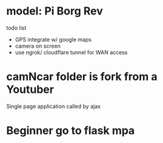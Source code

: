 # model: Pi Borg Rev
todo list
- GPS integrate w/ google maps
- camera on screen
- use ngrok/ cloudflare tunnel for WAN access
# camNcar folder is fork from a Youtuber
Single page application called by ajax 
# Beginner go to flask mpa
